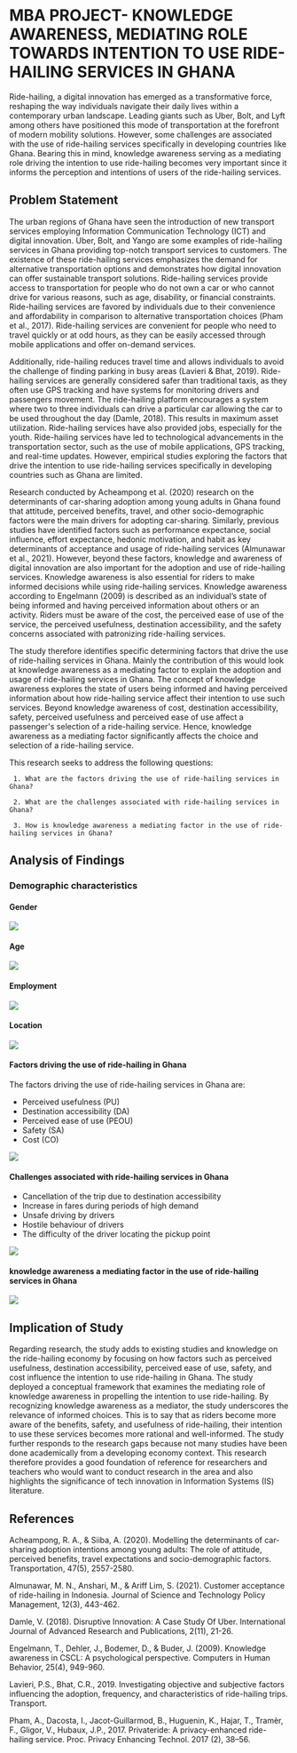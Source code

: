 # MBA PROJECT- KNOWLEDGE AWARENESS, MEDIATING ROLE TOWARDS INTENTION TO USE RIDE-HAILING SERVICES IN GHANA

Ride-hailing, a digital innovation has emerged as a transformative force, reshaping the way individuals navigate their daily lives within a contemporary urban landscape. Leading giants such as Uber, Bolt, and Lyft among others have positioned this mode of transportation at the forefront of modern mobility solutions. However, some challenges are associated with the use of ride-hailing services specifically in developing countries like Ghana. Bearing this in mind, knowledge awareness serving as a mediating role driving the intention to use ride-hailing becomes very important since it informs the perception and intentions of users of the ride-hailing services.

## Problem Statement
The urban regions of Ghana have seen the introduction of new transport services employing Information Communication Technology (ICT) and digital innovation.  Uber, Bolt, and Yango are some examples of ride-hailing services in Ghana providing top-notch transport services to customers. The existence of these ride-hailing services emphasizes the demand for alternative transportation options and demonstrates how digital innovation can offer sustainable transport solutions. Ride-hailing services provide access to transportation for people who do not own a car or who cannot drive for various reasons, such as age, disability, or financial constraints. Ride-hailing services are favored by individuals due to their convenience and affordability in comparison to alternative transportation choices (Pham et al., 2017). Ride-hailing services are convenient for people who need to travel quickly or at odd hours, as they can be easily accessed through mobile applications and offer on-demand services. 

Additionally, ride-hailing reduces travel time and allows individuals to avoid the challenge of finding parking in busy areas (Lavieri & Bhat, 2019). Ride-hailing services are generally considered safer than traditional taxis, as they often use GPS tracking and have systems for monitoring drivers and passengers movement. The ride-hailing platform encourages a system where two to three individuals can drive a particular car allowing the car to be used throughout the day (Damle, 2018). This results in maximum asset utilization. Ride-hailing services have also provided jobs, especially for the youth. Ride-hailing services have led to technological advancements in the transportation sector, such as the use of mobile applications, GPS tracking, and real-time updates. However, empirical studies exploring the factors that drive the intention to use ride-hailing services specifically in developing countries such as Ghana are limited. 

Research conducted by Acheampong et al. (2020) research on the determinants of car-sharing adoption among young adults in Ghana found that attitude, perceived benefits, travel, and other socio-demographic factors were the main drivers for adopting car-sharing. Similarly, previous studies have identified factors such as performance expectance, social influence, effort expectance, hedonic motivation, and habit as key determinants of acceptance and usage of ride-hailing services (Almunawar et al., 2021). However, beyond these factors, knowledge and awareness of digital innovation are also important for the adoption and use of ride-hailing services. Knowledge awareness is also essential for riders to make informed decisions while using ride-hailing services. Knowledge awareness according to Engelmann (2009) is described as an individual’s state of being informed and having perceived information about others or an activity. Riders must be aware of the cost, the perceived ease of use of the service, the perceived usefulness, destination accessibility, and the safety concerns associated with patronizing ride-hailing services.  

The study therefore identifies specific determining factors that drive the use of ride-hailing services in Ghana. Mainly the contribution of this would look at knowledge awareness as a mediating factor to explain the adoption and usage of ride-hailing services in Ghana.
The concept of knowledge awareness explores the state of users being informed and having perceived information about how ride-hailing service affect their intention to use such services. Beyond knowledge awareness of cost, destination accessibility, safety, perceived usefulness and perceived ease of use affect a passenger's selection of a ride-hailing service. Hence, knowledge awareness as a mediating factor significantly affects the choice and selection of a ride-hailing service.


This research seeks to address the following questions:

     1. What are the factors driving the use of ride-hailing services in Ghana? 

     2. What are the challenges associated with ride-hailing services in Ghana?

     3. How is knowledge awareness a mediating factor in the use of ride-hailing services in Ghana?  



## Analysis of Findings

### Demographic characteristics

#### Gender

![](https://github.com/JosephOfosu-Nkrumah/MBA_long_essay/blob/main/Gender%20of%20Respondents.png)

#### Age 

![](https://github.com/JosephOfosu-Nkrumah/MBA_long_essay/blob/main/Age%20of%20Respondents.png)

#### Employment 

![](https://github.com/JosephOfosu-Nkrumah/MBA_long_essay/blob/main/Employment%20Status%20of%20Respondents.png)

#### Location 

![](https://github.com/JosephOfosu-Nkrumah/MBA_long_essay/blob/main/Location%20of%20Respondents.png)

#### Factors driving the use of ride-hailing in Ghana

The factors driving the use of ride-hailing services in Ghana are:

- Perceived usefulness (PU)
- Destination accessibility (DA)
- Perceived ease of use (PEOU) 
- Safety (SA) 
- Cost (CO)

![](https://github.com/JosephOfosu-Nkrumah/MBA_long_essay/blob/main/Driving%20factors%20of%20Ride-hailing%20usage.png)

#### Challenges associated with ride-hailing services in Ghana

- Cancellation of the trip due to destination accessibility
- Increase in fares during periods of high demand 
- Unsafe driving by drivers
- Hostile behaviour of drivers
- The difficulty of the driver locating the pickup point 

![](https://github.com/JosephOfosu-Nkrumah/MBA_long_essay/blob/main/Challenges%20associated%20with%20the%20use%20of%20ride-hailing%20services.png)

#### knowledge awareness a mediating factor in the use of ride-hailing services in Ghana

![](https://github.com/JosephOfosu-Nkrumah/MBA_long_essay/blob/main/Knowlege%20awareness.png)

## Implication of Study
Regarding research, the study adds to existing studies and knowledge on the ride-hailing economy by focusing on how factors such as perceived usefulness, destination accessibility, perceived ease of use, safety, and cost influence the intention to use ride-hailing in Ghana. The study deployed a conceptual framework that examines the mediating role of knowledge awareness in propelling the intention to use ride-hailing. By recognizing knowledge awareness as a mediator, the study underscores the relevance of informed choices. This is to say that as riders become more aware of the benefits, safety, and usefulness of ride-hailing, their intention to use these services becomes more rational and well-informed. The study further responds to the research gaps because not many studies have been done academically from a developing economy context. This research therefore provides a good foundation of reference for researchers and teachers who would want to conduct research in the area and also highlights the significance of tech innovation in Information Systems (IS) literature.
## References

Acheampong, R. A., & Siiba, A. (2020). Modelling the determinants of car-sharing adoption intentions among young adults: The role of attitude, perceived benefits, travel expectations and socio-demographic factors. Transportation, 47(5), 2557-2580.

Almunawar, M. N., Anshari, M., & Ariff Lim, S. (2021). Customer acceptance of ride-hailing in Indonesia. Journal of Science and Technology Policy Management, 12(3), 443-462.

Damle, V. (2018). Disruptive Innovation: A Case Study Of Uber. International Journal of Advanced Research and Publications, 2(11), 21-26.

Engelmann, T., Dehler, J., Bodemer, D., & Buder, J. (2009). Knowledge awareness in CSCL: A psychological perspective. Computers in Human Behavior, 25(4), 949-960.

Lavieri, P.S., Bhat, C.R., 2019. Investigating objective and subjective factors influencing the adoption, frequency, and characteristics of ride-hailing trips. Transport.

Pham, A., Dacosta, I., Jacot-Guillarmod, B., Huguenin, K., Hajar, T., Tramèr, F., Gligor, V., Hubaux, J.P., 2017. Privateride: A privacy-enhanced ride-hailing service. Proc. Privacy Enhancing Technol. 2017 (2), 38–56.


